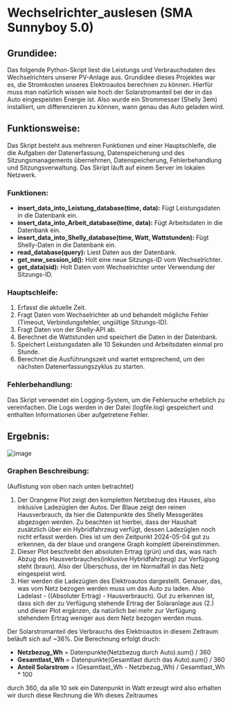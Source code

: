 # Wechselrichter_auslesen (SMA Sunnyboy 5.0)

## Grundidee:
Das folgende Python-Skript liest die Leistungs und Verbrauchsdaten des Wechselrichters unserer PV-Anlage aus. Grundidee dieses Projektes war es, die Stromkosten unseres Elektroautos berechnen zu können. Hierfür muss man natürlich wissen wie hoch der Solarstromanteil bei der in das Auto eingespeisten Energie ist. Also wurde ein Strommesser (Shelly 3em) installiert, um differenzieren zu können, wann genau das Auto geladen wird.

## Funktionsweise:
Das Skript besteht aus mehreren Funktionen und einer Hauptschleife, die die Aufgaben der Datenerfassung, Datenspeicherung und des Sitzungsmanagements übernehmen, Datenspeicherung, Fehlerbehandlung und Sitzungsverwaltung. Das Skript läuft auf einem Server im lokalen Netzwerk.  

### Funktionen:
- **insert_data_into_Leistung_database(time, data):** Fügt Leistungsdaten in die Datenbank ein.
- **insert_data_into_Arbeit_database(time, data):** Fügt Arbeitsdaten in die Datenbank ein.
- **insert_data_into_Shelly_database(time, Watt, Wattstunden):** Fügt Shelly-Daten in die Datenbank ein.
- **read_database(query):** Liest Daten aus der Datenbank.
- **get_new_session_id():** Holt eine neue Sitzungs-ID vom Wechselrichter.
- **get_data(sid):** Holt Daten vom Wechselrichter unter Verwendung der Sitzungs-ID.

### Hauptschleife:
1. Erfasst die aktuelle Zeit.
2. Fragt Daten vom Wechselrichter ab und behandelt mögliche Fehler (Timeout, Verbindungsfehler, ungültige Sitzungs-ID).
3. Fragt Daten von der Shelly-API ab.
4. Berechnet die Wattstunden und speichert die Daten in der Datenbank.
5. Speichert Leistungsdaten alle 10 Sekunden und Arbeitsdaten einmal pro Stunde.
6. Berechnet die Ausführungszeit und wartet entsprechend, um den nächsten Datenerfassungszyklus zu starten.

### Fehlerbehandlung:
Das Skript verwendet ein Logging-System, um die Fehlersuche erheblich zu vereinfachen. Die Logs werden in der Datei (logfile.log) gespeichert und enthalten Informationen über aufgetretene Fehler.

## Ergebnis:
![image](https://github.com/user-attachments/assets/0c843615-8c3d-430a-ac9c-f1a37124a82e)
### Graphen Beschreibung:
(Auflistung von oben nach unten betrachtet)
1. Der Orangene Plot zeigt den kompletten Netzbezug des Hauses, also inklusive Ladezüglen der Autos. Der Blaue zeigt den reinen Hausverbrauch, da hier die Datenpunkte des Shelly Messgerätes abgezogen werden. Zu beachten ist hierbei, dass der Haushalt zusätzlich über ein Hybridfahrzeug verfügt, dessen Ladezüglen noch nicht erfasst werden. Dies ist um den Zeitpunkt 2024-05-04 gut zu erkennen, da der blaue und orangene Graph komplett übereinstimmen.
2. Dieser Plot beschreibt den absoluten Ertrag (grün) und das, was nach Abzug des Hausverbrauches(inklusive Hybridfahrzeug) zur Verfügung steht (braun). Also der Überschuss, der im Normalfall in das Netz eingespeist wird.
3. Hier werden die Ladezüglen des Elektroautos dargestellt. Genauer, das, was vom Netz bezogen werden muss um das Auto zu laden. Also Ladelast - ((Absoluter Ertrag) - Hausverbrauch). Gut zu erkennen ist, dass sich der zu Verfügung stehende Ertrag der Solaranlage aus (2.) und dieser Plot ergänzen, da natürlich bei mehr zur Verfügung stehendem Ertrag weniger aus dem Netz bezogen werden muss.

Der Solarstromanteil des Verbrauchs des Elektroautos in diesem Zeitraum beläuft sich auf ~36%. Die Berechnung erfolgt druch:
- **Netzbezug_Wh** = Datenpunkte(Netzbezug durch Auto).sum() / 360
- **Gesamtlast_Wh** = Datenpunkte(Gesamtlast durch das Auto).sum() / 360
- **Anteil Solarstrom** = (Gesamtlast_Wh - Netzbezug_Wh) / Gesamtlast_Wh * 100
  

 durch 360, da alle 10 sek ein Datenpunkt in Watt erzeugt wird also erhalten wir durch diese Rechnung die     Wh dieses Zeitraumes








